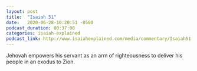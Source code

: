 ```yaml
---
layout: post
title:  "Isaiah 51"
date:   2020-06-28-10:20:51 -0500
podcast_duration: 00:37:00
categories: isaiah-explained
podcast_link: http://www.isaiahexplained.com/media/commentary/Isaiah51.mp3
---
```

Jehovah empowers his servant as an arm of righteousness to deliver his people in an exodus to Zion.

